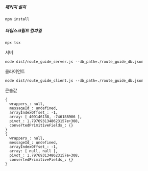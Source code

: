 ##### 패키지 설치

```
npm install
```



##### 타입스크립트 컴파일

```
npx tsx
```

 

서버

```
node dist/route_guide_server.js --db_path=./route_guide_db.json
```



클라이언트

```
node dist/route_guide_client.js --db_path=./route_guide_db.json
```



콘솔값

```
{
  wrappers_: null,
  messageId_: undefined,
  arrayIndexOffset_: -1,
  array: [ 409146138, -746188906 ],
  pivot_: 1.7976931348623157e+308,
  convertedPrimitiveFields_: {}
}
{
  wrappers_: null,
  messageId_: undefined,
  arrayIndexOffset_: -1,
  array: [ null, null ],
  pivot_: 1.7976931348623157e+308,
  convertedPrimitiveFields_: {}
}
```


